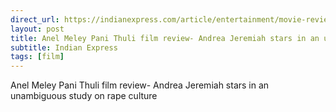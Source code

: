 ```yaml
---
direct_url: https://indianexpress.com/article/entertainment/movie-review/anel-meley-pani-thuli-film-review-andrea-jeremiah-8276112/
layout: post
title: Anel Meley Pani Thuli film review- Andrea Jeremiah stars in an unambiguous study on rape culture
subtitle: Indian Express
tags: [film]
---
```


Anel Meley Pani Thuli film review- Andrea Jeremiah stars in an unambiguous study on rape culture